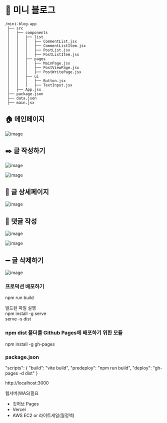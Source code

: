 # 💬 미니 블로그

```
/mini-blog-app
 ├── src
 │   ├── components
 │   │   ├── list
 │   │   │   ├── CommentList.jsx
 │   │   │   ├── CommentListItem.jsx
 │   │   │   ├── PostList.jsx
 │   │   │   ├── PostListItem.jsx
 │   │   ├── pages
 │   │   │   ├── MainPage.jsx
 │   │   │   ├── PostViewPage.jsx
 │   │   │   ├── PostWritePage.jsx
 │   │   ├── ui
 │   │   │   ├── Button.jsx
 │   │   │   ├── TextInput.jsx
 │   ├── App.jsx
 ├── package.json
 ├── data.json
 ├── main.jsx
```

## 🏠 메인페이지

![image](https://github.com/user-attachments/assets/92149d2f-ed35-459a-a1db-f64cecd9b5ae)

## ✒️ 글 작성하기

![image](https://github.com/user-attachments/assets/1d9b765e-92d5-49a9-8530-4192769e1636)

![image](https://github.com/user-attachments/assets/10ce0351-bdf9-4005-89c5-79610e832238)

## 📃 글 상세페이지

![image](https://github.com/user-attachments/assets/aedc6f7c-2f00-40c5-bee0-3f98415a10b8)

## 💭 댓글 작성

![image](https://github.com/user-attachments/assets/50d180a2-fe2c-4ae3-8acc-2c63b291355b)

![image](https://github.com/user-attachments/assets/dea7f93e-a470-4fa0-b987-bca7ab23829b)

## ➖ 글 삭제하기

![image](https://github.com/user-attachments/assets/67a7b209-f52a-4112-865c-0c81cbd13e7f)

### 프로덕션 배포하기

npm run build

빌드된 파일 실행<br>
npm install -g serve<br>
serve -s dist

### npm dist 폴더를 Github Pages에 배포하기 위한 모듈

npm install -g gh-pages

### package.json

"scripts": {
"build": "vite build",
"predeploy": "npm run build",
"deploy": "gh-pages -d dist"
}

http://localhost:3000

웹서버(WAS)필요

- 깃허브 Pages
- Vercel
- AWS EC2 or 라이트세일(월정액)
